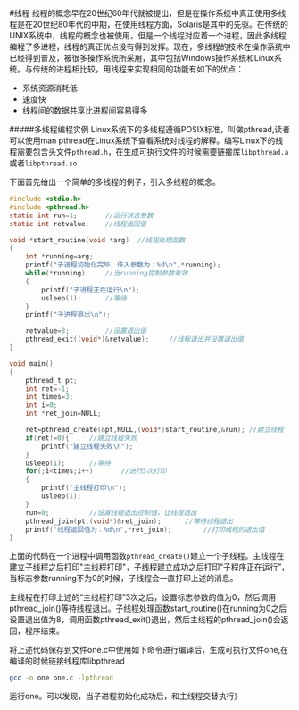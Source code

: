 #线程
线程的概念早在20世纪60年代就被提出，但是在操作系统中真正使用多线程是在20世纪80年代的中期，在使用线程方面，Solaris是其中的先驱。在传统的UNIX系统中，线程的概念也被使用，但是一个线程对应着一个进程，因此多线程编程了多进程，线程的真正优点没有得到发挥。现在，多线程的技术在操作系统中已经得到普及，被很多操作系统所采用，其中包括Windows操作系统和Linux系统。与传统的进程相比较，用线程来实现相同的功能有如下的优点：
 * 系统资源消耗低
 * 速度快
 * 线程间的数据共享比进程间容易得多

#####多线程编程实例
Linux系统下的多线程遵循POSIX标准，叫做pthread,读者可以使用man pthread在Linux系统下查看系统对线程的解释。编写Linux下的线程需要包含头文件`pthread.h`，在生成可执行文件的时候需要链接库`libpthread.a`或者`libpthread.so`

下面首先给出一个简单的多线程的例子，引入多线程的概念。
```c
#include <stdio.h>
#include <pthread.h>
static int run=1;		//运行状态参数
static int retvalue;	//线程返回值

void *start_routine(void *arg)	//线程处理函数
{
	int *running=arg;
	printf("子进程初始化完毕，传入参数为：%d\n",*running);
	while(*running)		//当running控制参数有效
	{
		printf("子进程正在运行\n");
		usleep(1);		//等待
	}
	printf("子进程退出\n");

	retvalue=8;			//设置退出值
	pthread_exit((void*)&retvalue);		//线程退出并设置退出值
}

void main()
{
	pthread_t pt;
	int ret=-1;
	int times=3;
	int i=0;
	int *ret_join=NULL;

	ret=pthread_create(&pt,NULL,(void*)start_routine,&run);	//建立线程
	if(ret!=0){		//建立线程失败
		printf("建立线程失败\n");
	}
	usleep(1);		//等待
	for(;i<times;i++)		//进行3次打印
	{
		printf("主线程打印\n");
		usleep(1);
	}
	run=0;			//设置线程退出控制值，让线程退出
	pthread_join(pt,(void*)&ret_join);		//等待线程退出
	printf("线程返回值为：%d\n",*ret_join);		//打印线程的退出值
}
```
上面的代码在一个进程中调用函数`pthread_create()`建立一个子线程。主线程在建立子线程之后打印"主线程打印"，子线程建立成功之后打印“子程序正在运行”，当标志参数running不为0的时候，子线程会一直打印上述的消息。

主线程在打印上述的“主线程打印”3次之后，设置标志参数的值为0，然后调用pthread_join()等待线程退出。子线程处理函数start_routine()在running为0之后设置退出值为8，调用函数pthread_exit()退出，然后主线程的pthread_join()会返回，程序结束。

将上述代码保存到文件one.c中使用如下命令进行编译后，生成可执行文件one,在编译的时候链接线程库libpthread
```bash
gcc -o one one.c -lpthread
```
运行one。可以发现，当子进程初始化成功后，和主线程交替执行》
